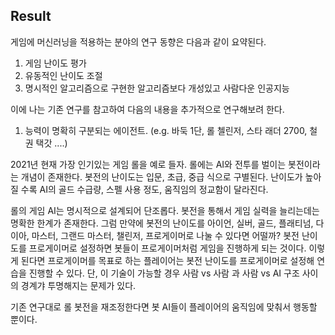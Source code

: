 Result
---
게임에 머신러닝을 적용하는 분야의 연구 동향은 다음과 같이 요약된다.
1. 게임 난이도 평가
2. 유동적인 난이도 조절
3. 명시적인 알고리즘으로 구현한 알고리즘보다 개성있고 사람다운 인공지능

이에 나는 기존 연구를 참고하여 다음의 내용을 추가적으로 연구해보려 한다.
1. 능력이 명확히 구분되는 에이전트. (e.g. 바둑 1단, 롤 첼린저, 스타 래더 2700, 철권 택갓 ....)

2021년 현재 가장 인기있는 게임 롤을 예로 들자. 롤에는 AI와 전투를 벌이는 봇전이라는 개념이 존재한다. 봇전의 난이도는 입문, 초급, 중급 식으로 구별된다. 
난이도가 높아질 수록 AI의 골드 수급량, 스펠 사용 정도, 움직임의 정교함이 달라진다.   

롤의 게임 AI는 명시적으로 설계되어 단조롭다. 봇전을 통해서 게임 실력을 늘리는데는 명확한 한계가 존재한다. 그럼 만약에 봇전의 난이도를 아이언, 실버, 골드, 플래티넘, 다이아, 마스터,
그랜드 마스터, 챌린저, 프로게이머로 나눌 수 있다면 어떨까? 봇전 난이도를 프로게이머로 설정하면 봇들이 프로게이머처럼 게임을 진행하게 되는 것이다. 이렇게 된다면 프로게이머를 목표로 하는 플레이어는 봇전 난이도를 프로게이머로 설정해 연습을 진행할 수 있다. 단, 이 기술이 가능할 경우 사람 vs 사람 과 사람 vs AI 구조 사이의 경계갸 투명해지는 문제가 있다.

기존 연구대로 롤 봇전을 재조정한다면 봇 AI들이 플레이어의 움직임에 맞춰서 행동할 뿐이다.
